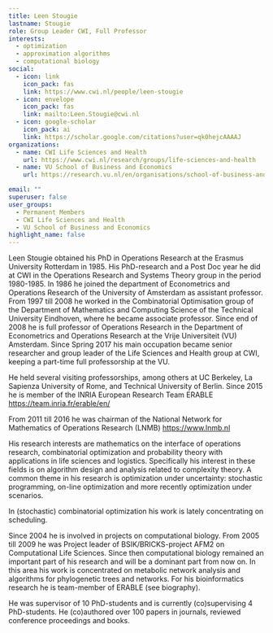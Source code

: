 ```yaml
---
title: Leen Stougie
lastname: Stougie
role: Group Leader CWI, Full Professor
interests:
  - optimization
  - approximation algorithms
  - computational biology
social:
  - icon: link
    icon_pack: fas
    link: https://www.cwi.nl/people/leen-stougie
  - icon: envelope
    icon_pack: fas
    link: mailto:Leen.Stougie@cwi.nl
  - icon: google-scholar
    icon_pack: ai
    link: https://scholar.google.com/citations?user=qk0hejcAAAAJ
organizations:
  - name: CWI Life Sciences and Health
    url: https://www.cwi.nl/research/groups/life-sciences-and-health
  - name: VU School of Business and Economics
    url: https://research.vu.nl/en/organisations/school-of-business-and-economics

email: ""
superuser: false
user_groups:
  - Permanent Members
  - CWI Life Sciences and Health
  - VU School of Business and Economics
highlight_name: false
---
```


Leen Stougie obtained his PhD in Operations Research at the Erasmus University Rotterdam in 1985. His PhD-research and a Post Doc year he did at CWI in the Operations Research and Systems Theory group in the period 1980-1985. In 1986 he joined the department of Econometrics and Operations Research of the University of Amsterdam as assistant professor. From 1997 till 2008 he worked in the Combinatorial Optimisation group of the Department of Mathematics and Computing Science of the Technical University Eindhoven, where he became associate professor. Since end of 2008 he is full professor of Operations Research in the Department of Econometrics and Operations Research at the Vrije Universiteit (VU) Amsterdam. Since Spring 2017 his main occupation became senior researcher and group leader of the Life Sciences and Health group at CWI, keeping a part-time full professorship at the VU.


He held several visiting professorships, among others at UC Berkeley, La Sapienza University of Rome, and Technical University of Berlin. Since 2015 he is member of the INRIA European Research Team ERABLE https://team.inria.fr/erable/en/


From 2011 till 2016 he was chairman of the National Network for Mathematics of Operations Research (LNMB) https://www.lnmb.nl

His  research interests are mathematics on the interface of operations research, combinatorial optimization and probability theory with applications in life sciences and logistics. Specifically his interest in these fields is on algorithm design and analysis related to complexity theory. A common theme in his research is optimization under uncertainty: stochastic programming, on-line optimization and more recently optimization under scenarios.

In (stochastic) combinatorial optimization his work is lately concentrating on scheduling.

Since 2004 he is involved in projects on computational biology. From 2005 till 2009 he was Project leader of BSIK/BRICKS-project AFM2 on Computational Life Sciences. Since then computational biology remained an important part of his research and will be a dominant part from now on. In this area his work is concentrated on metabolic network analysis and algorithms for phylogenetic  trees and networks. For his bioinformatics research he is team-member of ERABLE (see biography).

He was supervisor of 10 PhD-students and is currently (co)supervising 4 PhD-students. He (co)authored over 100 papers in journals, reviewed conference proceedings and books.
